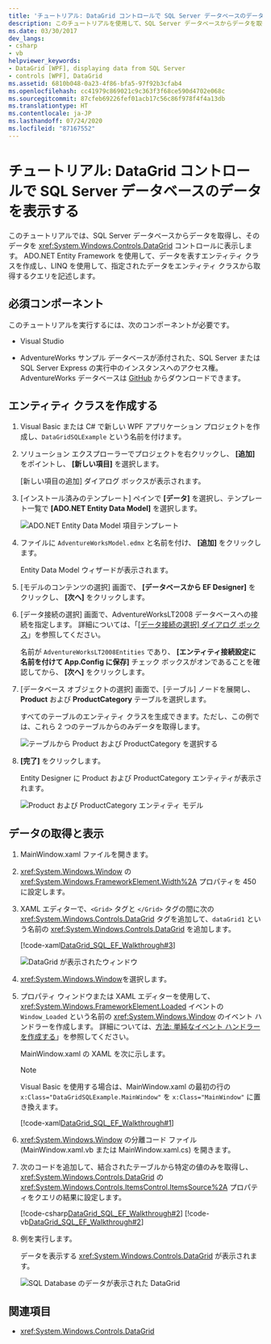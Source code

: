 ```yaml
---
title: 'チュートリアル: DataGrid コントロールで SQL Server データベースのデータを表示する'
description: このチュートリアルを使用して、SQL Server データベースからデータを取得し、それを Windows Presentation Foundation の DataGrid コントロールに表示する方法について説明します。
ms.date: 03/30/2017
dev_langs:
- csharp
- vb
helpviewer_keywords:
- DataGrid [WPF], displaying data from SQL Server
- controls [WPF], DataGrid
ms.assetid: 6810b048-0a23-4f86-bfa5-97f92b3cfab4
ms.openlocfilehash: cc41979c869021c9c363f3f68ce590d4702e068c
ms.sourcegitcommit: 87cfeb69226fef01acb17c56c86f978f4f4a13db
ms.translationtype: HT
ms.contentlocale: ja-JP
ms.lasthandoff: 07/24/2020
ms.locfileid: "87167552"
---
```

# <a name="walkthrough-display-data-from-a-sql-server-database-in-a-datagrid-control"></a>チュートリアル: DataGrid コントロールで SQL Server データベースのデータを表示する

このチュートリアルでは、SQL Server データベースからデータを取得し、そのデータを <xref:System.Windows.Controls.DataGrid> コントロールに表示します。 ADO.NET Entity Framework を使用して、データを表すエンティティ クラスを作成し、LINQ を使用して、指定されたデータをエンティティ クラスから取得するクエリを記述します。

## <a name="prerequisites"></a>必須コンポーネント

このチュートリアルを実行するには、次のコンポーネントが必要です。

- Visual Studio

- AdventureWorks サンプル データベースが添付された、SQL Server または SQL Server Express の実行中のインスタンスへのアクセス権。 AdventureWorks データベースは [GitHub](https://github.com/Microsoft/sql-server-samples/releases) からダウンロードできます。

## <a name="create-entity-classes"></a>エンティティ クラスを作成する

1. Visual Basic または C# で新しい WPF アプリケーション プロジェクトを作成し、`DataGridSQLExample` という名前を付けます。

2. ソリューション エクスプローラーでプロジェクトを右クリックし、 **[追加]** をポイントし、 **[新しい項目]** を選択します。

     [新しい項目の追加] ダイアログ ボックスが表示されます。

3. [インストール済みのテンプレート] ペインで **[データ]** を選択し、テンプレート一覧で **[ADO.NET Entity Data Model]** を選択します。

     ![ADO.NET Entity Data Model 項目テンプレート](../../wcf/feature-details/media/ado-net-entity-data-model-item-template.png)

4. ファイルに `AdventureWorksModel.edmx` と名前を付け、 **[追加]** をクリックします。

     Entity Data Model ウィザードが表示されます。

5. [モデルのコンテンツの選択] 画面で、 **[データベースから EF Designer]** をクリックし、 **[次へ]** をクリックします。

6. [データ接続の選択] 画面で、AdventureWorksLT2008 データベースへの接続を指定します。 詳細については、「[[データ接続の選択] ダイアログ ボックス](https://docs.microsoft.com/previous-versions/dotnet/netframework-4.0/bb399244(v=vs.100))」を参照してください。

    名前が `AdventureWorksLT2008Entities` であり、 **[エンティティ接続設定に名前を付けて App.Config に保存]** チェック ボックスがオンであることを確認してから、 **[次へ]** をクリックします。

7. [データベース オブジェクトの選択] 画面で、[テーブル] ノードを展開し、**Product** および **ProductCategory** テーブルを選択します。

     すべてのテーブルのエンティティ クラスを生成できます。ただし、この例では、これら 2 つのテーブルからのみデータを取得します。

     ![テーブルから Product および ProductCategory を選択する](./media/datagrid-sql-ef-step4.png "DataGrid_SQL_EF_Step4")

8. **[完了]** をクリックします。

     Entity Designer に Product および ProductCategory エンティティが表示されます。

     ![Product および ProductCategory エンティティ モデル](./media/datagrid-sql-ef-step5.png "DataGrid_SQL_EF_Step5")

## <a name="retrieve-and-present-the-data"></a>データの取得と表示

1. MainWindow.xaml ファイルを開きます。

2. <xref:System.Windows.Window> の <xref:System.Windows.FrameworkElement.Width%2A> プロパティを 450 に設定します。

3. XAML エディターで、`<Grid>` タグと `</Grid>` タグの間に次の <xref:System.Windows.Controls.DataGrid> タグを追加して、`dataGrid1` という名前の <xref:System.Windows.Controls.DataGrid> を追加します。

     [!code-xaml[DataGrid_SQL_EF_Walkthrough#3](~/samples/snippets/csharp/VS_Snippets_Wpf/DataGrid_SQL_EF_Walkthrough/CS/MainWindow.xaml#3)]

     ![DataGrid が表示されたウィンドウ](./media/datagrid-sql-ef-step6.png "DataGrid_SQL_EF_Step6")

4. <xref:System.Windows.Window>を選択します。

5. プロパティ ウィンドウまたは XAML エディターを使用して、<xref:System.Windows.FrameworkElement.Loaded> イベントの `Window_Loaded` という名前の <xref:System.Windows.Window> のイベント ハンドラーを作成します。 詳細については、[方法: 単純なイベント ハンドラーを作成する](https://docs.microsoft.com/previous-versions/visualstudio/visual-studio-2010/bb675300(v=vs.100))」を参照してください。

     MainWindow.xaml の XAML を次に示します。

    > [!NOTE]
    > Visual Basic を使用する場合は、MainWindow.xaml の最初の行の `x:Class="DataGridSQLExample.MainWindow"` を `x:Class="MainWindow"` に置き換えます。

     [!code-xaml[DataGrid_SQL_EF_Walkthrough#1](~/samples/snippets/csharp/VS_Snippets_Wpf/DataGrid_SQL_EF_Walkthrough/CS/MainWindow.xaml#1)]

6. <xref:System.Windows.Window> の分離コード ファイル (MainWindow.xaml.vb または MainWindow.xaml.cs) を開きます。

7. 次のコードを追加して、結合されたテーブルから特定の値のみを取得し、<xref:System.Windows.Controls.DataGrid> の <xref:System.Windows.Controls.ItemsControl.ItemsSource%2A> プロパティをクエリの結果に設定します。

     [!code-csharp[DataGrid_SQL_EF_Walkthrough#2](~/samples/snippets/csharp/VS_Snippets_Wpf/DataGrid_SQL_EF_Walkthrough/CS/MainWindow.xaml.cs#2)]
     [!code-vb[DataGrid_SQL_EF_Walkthrough#2](~/samples/snippets/visualbasic/VS_Snippets_Wpf/DataGrid_SQL_EF_Walkthrough/VB/MainWindow.xaml.vb#2)]

8. 例を実行します。

     データを表示する <xref:System.Windows.Controls.DataGrid> が表示されます。

     ![SQL Database のデータが表示された DataGrid](./media/datagrid-sql-ef-step7.png "DataGrid_SQL_EF_Step7")

## <a name="see-also"></a>関連項目

- <xref:System.Windows.Controls.DataGrid>
